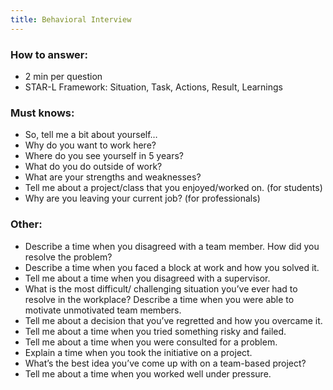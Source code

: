 ```yaml
---
title: Behavioral Interview
---
```


### How to answer:
 - 2 min per question
 - STAR-L Framework: Situation, Task, Actions, Result, Learnings

### Must knows:
 - So, tell me a bit about yourself… 
 - Why do you want to work here? 
 - Where do you see yourself in 5 years? 
 - What do you do outside of work? 
 - What are your strengths and weaknesses?
 - Tell me about a project/class that you enjoyed/worked on. (for students)
 - Why are you leaving your current job? (for professionals)
 
### Other:
 - Describe a time when you disagreed with a team member. How did you resolve the problem? 
 - Describe a time when you faced a block at work and how you solved it. 
 - Tell me about a time when you disagreed with a supervisor. 
 - What is the most difficult/ challenging situation you’ve ever had to resolve in the workplace? Describe a time when you were able to motivate unmotivated team members. 
 - Tell me about a decision that you’ve regretted and how you overcame it. 
 - Tell me about a time when you tried something risky and failed. 
 - Tell me about a time when you were consulted for a problem. 
 - Explain a time when you took the initiative on a project. 
 - What’s the best idea you’ve come up with on a team-based project? 
 - Tell me about a time when you worked well under pressure.

